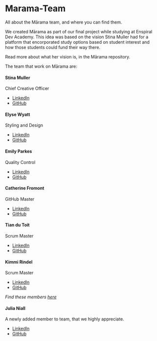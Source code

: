 # Marama-Team
All about the Mārama team, and where you can find them.

We created Mārama as part of our final project while studying at Enspiral Dev Academy. This idea was based on the vision Stina Muller had for a platform that encorporated study options based on student interest and how those students could fund their way there. 

Read more about what her vision is, in the Mārama repository.


The team that work on Mārama are:

#### Stina Muller 
Chief Creative Officer
- [LinkedIn](https://github.com/stina-muller)
- [GitHub](https://github.com/stina-muller)


#### Elyse Wyatt
 Styling and Design
- [LinkedIn](https://www.linkedin.com/in/elysewyatt/)
- [GitHub](https://github.com/ElyseWyatt)

#### Emily Parkes
Quality Control
- [LinkedIn](https://www.linkedin.com/in/emilyparkes/)
- [GitHub](https://github.com/emilyparkes)

#### Catherine Fromont 
GitHub Master
- [LinkedIn](https://www.linkedin.com/in/catherine-fromont-03199a158/)
- [GitHub](https://github.com/catherinefromont)

#### Tian du Toit 
Scrum Master
- [LinkedIn](https://www.linkedin.com/in/tian-du-toit-15785615a/)
- [GitHub](https://github.com/tian-dutoit)

#### Kimmi Rindel
Scrum Master
- [LinkedIn](https://www.linkedin.com/in/kimmi-rindel-59437515b/)
- [GitHub](https://github.com/rkimmi)


*Find these members [here](http://www.marama.org.nz/about)*


#### Julia Niall
A newly added member to team, that we highly appreciate.
- [LinkedIn](https://www.linkedin.com/in/julia-niall/)
- [GitHub](https://github.com/julia-mareike)
